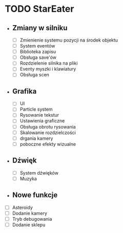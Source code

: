 # TODO StarEater
* ## Zmiany w silniku
  * [ ] Zmienienie systemu pozycji na środek objektu
  * [ ] System eventów
  * [ ] Biblioteka zapisu
  * [ ] Obsługa save'ów
  * [ ] Rozdzielenie silnika na pliki
  * [ ] Eventy myszki i klawiatury
  * [ ] Obsługa scen
* ## Grafika 
  * [ ] UI
  * [ ] Particle system
  * [ ] Rysowanie tekstur
  * [ ] Ustawienia graficzne
  * [ ] Obsługa obrotu rysowania
  * [ ] Skalowanie rozdzielczości
  * [ ] drgania kamery
  * [ ] poboczne efekty wizualne
* ## Dźwięk
  * [ ] System dźwięków
  * [ ] Muzyka
* ## Nowe funkcje
* [ ] Asteroidy
* [ ] Dodanie kamery
* [ ] Tryb debugowania
* [ ] Dodanie sklepu